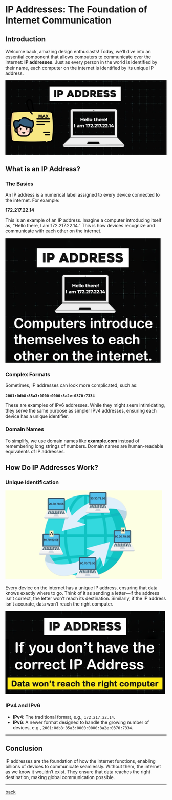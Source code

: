 # **IP Addresses: The Foundation of Internet Communication**

## **Introduction**

Welcome back, amazing design enthusiasts\! Today, we’ll dive into an essential component that allows computers to communicate over the internet: **IP addresses**. Just as every person in the world is identified by their name, each computer on the internet is identified by its unique IP address.

![01.png](img/01.png)

## **What is an IP Address?**

### **The Basics**

An IP address is a numerical label assigned to every device connected to the internet. For example:

**172.217.22.14**

This is an example of an IP address. Imagine a computer introducing itself as, “Hello there, I am 172.217.22.14.” This is how devices recognize and communicate with each other on the internet.

![02.png](img/02.png)

### **Complex Formats**

Sometimes, IP addresses can look more complicated, such as:

**`2001:0db8:85a3:0000:0000:8a2e:0370:7334`**

These are examples of IPv6 addresses. While they might seem intimidating, they serve the same purpose as simpler IPv4 addresses, ensuring each device has a unique identifier.

### **Domain Names**

To simplify, we use domain names like **example.com** instead of remembering long strings of numbers. Domain names are human-readable equivalents of IP addresses.

## **How Do IP Addresses Work?**

### **Unique Identification**

![03.png](img/03.png)

Every device on the internet has a unique IP address, ensuring that data knows exactly where to go. Think of it as sending a letter—if the address isn’t correct, the letter won’t reach its destination. Similarly, if the IP address isn’t accurate, data won’t reach the right computer.

![04.png](img/04.png)

### **IPv4 and IPv6**

* **IPv4**: The traditional format, e.g., `172.217.22.14`.  
* **IPv6**: A newer format designed to handle the growing number of devices, e.g., `2001:0db8:85a3:0000:0000:8a2e:0370:7334`.

---
## **Conclusion**

IP addresses are the foundation of how the internet functions, enabling billions of devices to communicate seamlessly. Without them, the internet as we know it wouldn’t exist. They ensure that data reaches the right destination, making global communication possible.

---

[back](../README.md)